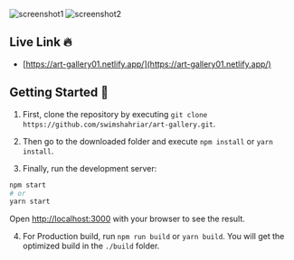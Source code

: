 ![screenshot1](https://i.ibb.co/4M0wzJW/Screen-Shot-2020-10-24-at-11-52-11-PM.png)
![screenshot2](https://i.ibb.co/XL0VssZ/Screen-Shot-2020-10-24-at-11-52-47-PM.png)

## Live Link 🔥

- [https://art-gallery01.netlify.app/](https://art-gallery01.netlify.app/)

## Getting Started 🏁

1. First, clone the repository by executing `git clone https://github.com/swimshahriar/art-gallery.git`.

2. Then go to the downloaded folder and execute `npm install` or `yarn install`.

3. Finally, run the development server:

```bash
npm start
# or
yarn start
```

Open [http://localhost:3000](http://localhost:3000) with your browser to see the result.

4. For Production build, run `npm run build` or `yarn build`. You will get the optimized build in the `./build` folder.
